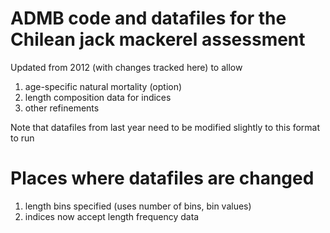 ADMB code and datafiles for the Chilean jack mackerel assessment
=================================

Updated from 2012 (with changes tracked here) to allow    
  1. age-specific natural mortality (option)  
  2. length composition data for indices  
  3. other refinements  


Note that datafiles from last year need to be modified slightly to this format to run 

# Places where datafiles are changed

1. length bins specified (uses number of bins, bin values)
2. indices now accept length frequency data

